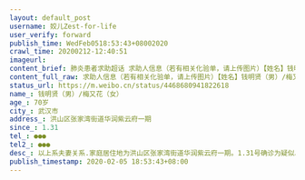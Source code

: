 ```yaml
---
layout: default_post
username: 姣儿Zest-for-life
user_verify: forward
publish_time: WedFeb0518:53:43+08002020
crawl_time: 20200212-12:40:51
imageurl: 
content_brief: 肺炎患者求助超话 求助人信息（若有相关化验单，请上传图片）【姓名】钱明贤（男）/梅又花（女）【年龄】70岁【所在城市】武汉市【所在小区、社区】洪山区张家湾街道华润紫云府一期【患病时间】1.31【联系方式】●●●【其他紧急联系人】●●●【病情描述】 以上系夫妻关系.家 ...全文
content_full_raw: 求助人信息（若有相关化验单，请上传图片）【姓名】钱明贤（男）/梅又花（女）【年龄】70岁【所在城市】武汉市【所在小区、社区】洪山区张家湾街道华润紫云府一期【患病时间】1.31【联系方式】●●●【其他紧急联系人】●●●【病情描述】以上系夫妻关系.家庭居住地为洪山区张家湾街道华润紫云府一期。1.31号确诊为疑似、2.3号在光谷三医院做了核酸检查，两位老人呼吸极为不畅已经无法行走，随时有生命危险.2.4，目前在洪山区青菱中路驿海柏曼酒店（张家湾街道隔离点）集中隔离，社区昨天把老人开车送往光谷三医院就不管了。咋晚二个病人就在医院坐了一个晚上，目前病情不稳定，需求及时治疗，望你们能否帮忙解决谢谢🙏，
status_url: https://m.weibo.cn/status/4468680941822618
name_: 钱明贤（男）/梅又花（女）
age_: 70岁
city_: 武汉市
address_: 洪山区张家湾街道华润紫云府一期
since_: 1.31
tel_: ●●●
tel2_: ●●●
desc_: 以上系夫妻关系.家庭居住地为洪山区张家湾街道华润紫云府一期。1.31号确诊为疑似、2.3号在光谷三医院做了核酸检查，两位老人呼吸极为不畅已经无法行走，随时有生命危险.2.4，目前在洪山区青菱中路驿海柏曼酒店（张家湾街道隔离点）集中隔离，社区昨天把老人开车送往光谷三医院就不管了。咋晚二个病人就在医院坐了一个晚上，目前病情不稳定，需求及时治疗，望你们能否帮忙解决谢谢🙏，
publish_timestamp: 2020-02-05 18:53:43+08:00
---
```

